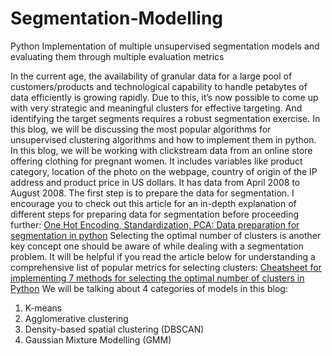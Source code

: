 # Segmentation-Modelling
Python Implementation of multiple unsupervised segmentation models and evaluating them through multiple evaluation metrics

In the current age, the availability of granular data for a large pool of customers/products and technological capability to handle petabytes of data efficiently is growing rapidly. Due to this, it’s now possible to come up with very strategic and meaningful clusters for effective targeting. And identifying the target segments requires a robust segmentation exercise. In this blog, we will be discussing the most popular algorithms for unsupervised clustering algorithms and how to implement them in python.
In this blog, we will be working with clickstream data from an online store offering clothing for pregnant women. It includes variables like product category, location of the photo on the webpage, country of origin of the IP address and product price in US dollars. It has data from April 2008 to August 2008.
The first step is to prepare the data for segmentation. I encourage you to check out this article for an in-depth explanation of different steps for preparing data for segmentation before proceeding further:
[One Hot Encoding, Standardization, PCA: Data preparation for segmentation in python](https://towardsdatascience.com/one-hot-encoding-standardization-pca-data-preparation-steps-for-segmentation-in-python-24d07671cf0b)
Selecting the optimal number of clusters is another key concept one should be aware of while dealing with a segmentation problem. It will be helpful if you read the article below for understanding a comprehensive list of popular metrics for selecting clusters:
[Cheatsheet for implementing 7 methods for selecting the optimal number of clusters in Python](https://towardsdatascience.com/cheat-sheet-to-implementing-7-methods-for-selecting-optimal-number-of-clusters-in-python-898241e1d6ad)
We will be talking about 4 categories of models in this blog:
1. K-means
2. Agglomerative clustering
3. Density-based spatial clustering (DBSCAN)
4. Gaussian Mixture Modelling (GMM)
